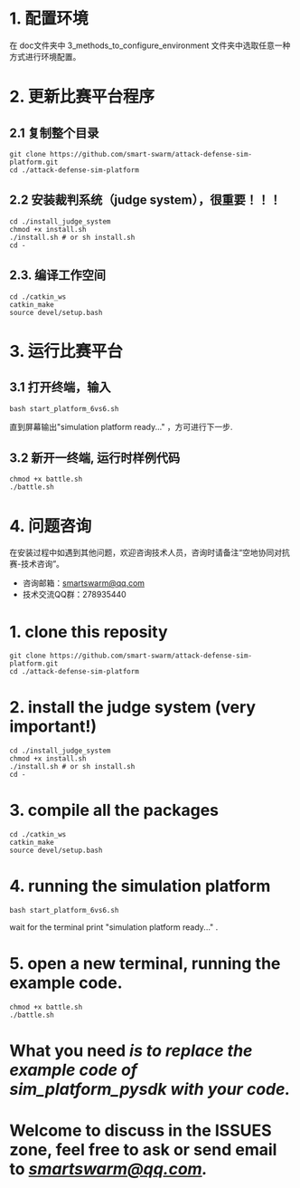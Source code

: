 

# 1. 配置环境
在 doc文件夹中 3_methods_to_configure_environment 文件夹中选取任意一种方式进行环境配置。

# 2. 更新比赛平台程序

## 2.1 复制整个目录
```
git clone https://github.com/smart-swarm/attack-defense-sim-platform.git
cd ./attack-defense-sim-platform
```
## 2.2 安装裁判系统（judge system），很重要！！！
```
cd ./install_judge_system
chmod +x install.sh
./install.sh # or sh install.sh
cd -
```
## 2.3. 编译工作空间
```
cd ./catkin_ws
catkin_make
source devel/setup.bash
```

# 3. 运行比赛平台

## 3.1 打开终端，输入
```
bash start_platform_6vs6.sh
```
直到屏幕输出"simulation platform ready..." ，方可进行下一步.
## 3.2 新开一终端, 运行时样例代码
```
chmod +x battle.sh
./battle.sh
```

# 4. 问题咨询

在安装过程中如遇到其他问题，欢迎咨询技术人员，咨询时请备注“空地协同对抗赛-技术咨询”。

- 	咨询邮箱：smartswarm@qq.com
-	技术交流QQ群：278935440


# 1. clone this reposity
```
git clone https://github.com/smart-swarm/attack-defense-sim-platform.git
cd ./attack-defense-sim-platform
```
# 2. install the judge system (very important!)
```
cd ./install_judge_system
chmod +x install.sh
./install.sh # or sh install.sh
cd -
```
# 3. compile all the packages
```
cd ./catkin_ws
catkin_make
source devel/setup.bash
```
# 4. running the simulation platform
```
bash start_platform_6vs6.sh
```
wait for the terminal print "simulation platform ready..." .
# 5. open a new terminal, running the example code.
```
chmod +x battle.sh
./battle.sh
```

# **What you need** *is to replace the example code of sim_platform_pysdk with your code.*

# Welcome to discuss in the ISSUES zone, feel free to ask or send email to *smartswarm@qq.com.*

